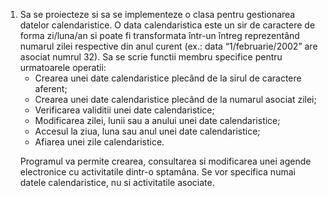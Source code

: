 <ol><li>Sa se proiecteze si sa se implementeze o clasa pentru gestionarea
datelor calendaristice. O data calendaristica este un sir de caractere de
forma zi/luna/an si poate fi transformata într-un întreg
reprezentând numarul zilei respective din anul curent (ex.: data
“1/februarie/2002” are asociat numrul 32). Sa se scrie functii membru
specifice pentru urmatoarele operatii:<br>
<ul>
  <li>Crearea unei date calendaristice plecând de la sirul de caractere aferent;</li>
  <li>Crearea unei date calendaristice plecând de la numarul asociat zilei;</li>
  <li>Verificarea validitii unei date calendaristice;</li>
  <li>Modificarea zilei, lunii sau a anului unei date calendaristice;</li>
  <li>Accesul la ziua, luna sau anul unei date calendaristice;</li>
  <li>Afiarea unei zile calendaristice.</li>
</ul>

Programul va permite crearea, consultarea si modificarea unei agende electronice cu activitatile dintr-o sptamâna. Se vor specifica numai datele
calendaristice, nu si activitatile asociate.<br> </li></ol>
